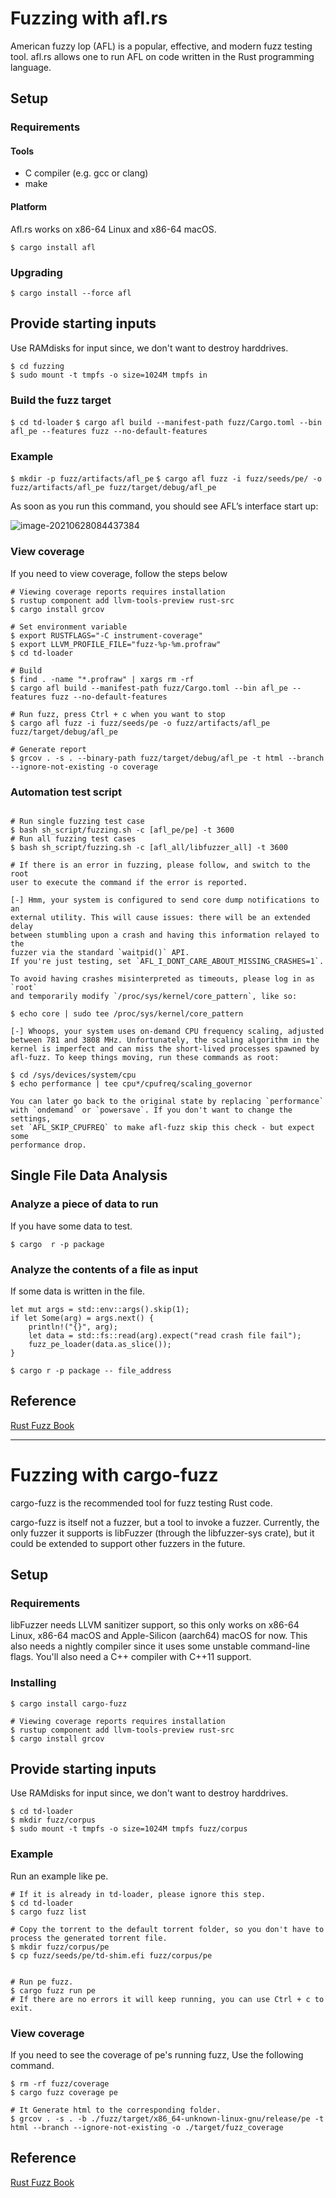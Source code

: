 # Fuzzing with afl.rs

American fuzzy lop (AFL) is a popular, effective, and modern fuzz testing tool. afl.rs allows one to run AFL on code written in the Rust programming language.

## Setup

### Requirements

#### Tools
- C compiler (e.g. gcc or clang)
- make

#### Platform

Afl.rs works on x86-64 Linux and x86-64 macOS.

`$ cargo install afl`

### Upgrading

`$ cargo install --force afl`

## Provide starting inputs

Use RAMdisks for input since, we don't want to destroy harddrives.

```
$ cd fuzzing
$ sudo mount -t tmpfs -o size=1024M tmpfs in
```

### Build the fuzz target

`$ cd td-loader`
`$ cargo afl build --manifest-path fuzz/Cargo.toml --bin afl_pe --features fuzz --no-default-features`

### Example

`$ mkdir -p fuzz/artifacts/afl_pe`
`$ cargo afl fuzz -i fuzz/seeds/pe/ -o fuzz/artifacts/afl_pe fuzz/target/debug/afl_pe`

As soon as you run this command, you should see AFL’s interface start up:

![image-20210628084437384](fuzz.png)

### View coverage

If you need to view coverage, follow the steps below
```
# Viewing coverage reports requires installation
$ rustup component add llvm-tools-preview rust-src
$ cargo install grcov

# Set environment variable
$ export RUSTFLAGS="-C instrument-coverage"
$ export LLVM_PROFILE_FILE="fuzz-%p-%m.profraw"
$ cd td-loader

# Build 
$ find . -name "*.profraw" | xargs rm -rf
$ cargo afl build --manifest-path fuzz/Cargo.toml --bin afl_pe --features fuzz --no-default-features

# Run fuzz, press Ctrl + c when you want to stop
$ cargo afl fuzz -i fuzz/seeds/pe -o fuzz/artifacts/afl_pe fuzz/target/debug/afl_pe

# Generate report
$ grcov . -s . --binary-path fuzz/target/debug/afl_pe -t html --branch --ignore-not-existing -o coverage
```

### Automation test script
```

# Run single fuzzing test case
$ bash sh_script/fuzzing.sh -c [afl_pe/pe] -t 3600
# Run all fuzzing test cases
$ bash sh_script/fuzzing.sh -c [afl_all/libfuzzer_all] -t 3600

# If there is an error in fuzzing, please follow, and switch to the root
user to execute the command if the error is reported.

[-] Hmm, your system is configured to send core dump notifications to an
external utility. This will cause issues: there will be an extended delay
between stumbling upon a crash and having this information relayed to the
fuzzer via the standard `waitpid()` API.
If you're just testing, set `AFL_I_DONT_CARE_ABOUT_MISSING_CRASHES=1`.

To avoid having crashes misinterpreted as timeouts, please log in as `root`
and temporarily modify `/proc/sys/kernel/core_pattern`, like so:

$ echo core | sudo tee /proc/sys/kernel/core_pattern

[-] Whoops, your system uses on-demand CPU frequency scaling, adjusted
between 781 and 3808 MHz. Unfortunately, the scaling algorithm in the
kernel is imperfect and can miss the short-lived processes spawned by
afl-fuzz. To keep things moving, run these commands as root:

$ cd /sys/devices/system/cpu
$ echo performance | tee cpu*/cpufreq/scaling_governor

You can later go back to the original state by replacing `performance`
with `ondemand` or `powersave`. If you don't want to change the settings,
set `AFL_SKIP_CPUFREQ` to make afl-fuzz skip this check - but expect some
performance drop.
```

## Single File Data Analysis

### Analyze a piece of data to run

If you have some data to test.

`$ cargo  r -p package`

### Analyze the contents of a file as input

If some data is written in the file.

```
let mut args = std::env::args().skip(1);
if let Some(arg) = args.next() {
    println!("{}", arg);
    let data = std::fs::read(arg).expect("read crash file fail");
    fuzz_pe_loader(data.as_slice());
}
```
`$ cargo r -p package -- file_address`


## Reference

[Rust Fuzz Book](https://rust-fuzz.github.io/book/afl/setup.html)

* * * * 

# Fuzzing with cargo-fuzz

cargo-fuzz is the recommended tool for fuzz testing Rust code.

cargo-fuzz is itself not a fuzzer, but a tool to invoke a fuzzer. Currently, the only fuzzer it supports is libFuzzer (through the libfuzzer-sys crate), but it could be extended to support other fuzzers in the future.

## Setup 

### Requirements
libFuzzer needs LLVM sanitizer support, so this only works on x86-64 Linux, x86-64 macOS and Apple-Silicon (aarch64) macOS for now. This also needs a nightly compiler since it uses some unstable command-line flags. You'll also need a C++ compiler with C++11 support.

### Installing

```
$ cargo install cargo-fuzz

# Viewing coverage reports requires installation
$ rustup component add llvm-tools-preview rust-src
$ cargo install grcov
```
## Provide starting inputs

Use RAMdisks for input since, we don't want to destroy harddrives.

```
$ cd td-loader
$ mkdir fuzz/corpus
$ sudo mount -t tmpfs -o size=1024M tmpfs fuzz/corpus
```

### Example
Run an example like pe.
```
# If it is already in td-loader, please ignore this step.
$ cd td-loader
$ cargo fuzz list

# Copy the torrent to the default torrent folder, so you don't have to process the generated torrent file.
$ mkdir fuzz/corpus/pe
$ cp fuzz/seeds/pe/td-shim.efi fuzz/corpus/pe


# Run pe fuzz.
$ cargo fuzz run pe
# If there are no errors it will keep running, you can use Ctrl + c to exit.
```

### View coverage

If you need to see the coverage of pe's running fuzz, Use the following command.
```
$ rm -rf fuzz/coverage
$ cargo fuzz coverage pe

# It Generate html to the corresponding folder.
$ grcov . -s . -b ./fuzz/target/x86_64-unknown-linux-gnu/release/pe -t html --branch --ignore-not-existing -o ./target/fuzz_coverage
```

## Reference

[Rust Fuzz Book](https://rust-fuzz.github.io/book/cargo-fuzz/setup.html)
